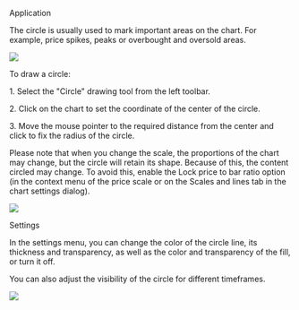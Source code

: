 Application

The circle is usually used to mark important areas on the chart. For example, price spikes, peaks or overbought and oversold areas.

![](https://s3.amazonaws.com/cdn.freshdesk.com/data/helpdesk/attachments/production/43525716663/original/RuN680lB6OR5i20--7rEK2uD71JQwLTtJQ.png?1732616468)

To draw a circle:

1\. Select the "Circle" drawing tool from the left toolbar.

2\. Click on the chart to set the coordinate of the center of the circle.

3\. Move the mouse pointer to the required distance from the center and click to fix the radius of the circle.

Please note that when you change the scale, the proportions of the chart may change, but the circle will retain its shape. Because of this, the content circled may change. To avoid this, enable the Lock price to bar ratio option (in the context menu of the price scale or on the Scales and lines tab in the chart settings dialog).

![](https://s3.amazonaws.com/cdn.freshdesk.com/data/helpdesk/attachments/production/43525721324/original/-8s6I_ZIhriwfg3npTXKLtcTCkwC1neV6g.gif?1732617531)

Settings

In the settings menu, you can change the color of the circle line, its thickness and transparency, as well as the color and transparency of the fill, or turn it off.

You can also adjust the visibility of the circle for different timeframes.

![](https://s3.amazonaws.com/cdn.freshdesk.com/data/helpdesk/attachments/production/43525717057/original/1b8oPtLJyTBu_eVDNJRQWCvYZCWx4SGwtw.png?1732616546)